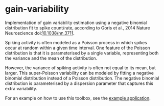 # gain-variability

Implementation of gain variability estimation using a negative binomial distribution fit to spike count/rate, according to Goris et al., 2014 Nature Neuroscience doi:[10.1038/nn.3711](https://www.nature.com/articles/nn.3711).

Spiking activity is often modeled as a Poisson process in which spikes occur at random within a given time interval. One feature of the Poisson distribution is that it is parameterised by a single variable, representing both the variance and the mean of the distribution. 

However, the variance of spiking activity is often not equal to its mean, but larger. This super-Poisson variability can be modeled by fitting a negative binomial distribution instead of a Poisson distribution. The negative binomial distribution is parameterised by a dispersion parameter that captures this extra variability.

For an example on how to use this toolbox, see the [example application](https://htmlpreview.github.io/?https://github.com/jochemvankempen/gain-variability/blob/main/example.html).
